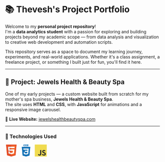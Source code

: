 # 📚 Thevesh's Project Portfolio

Welcome to my **personal project repository**!  
I'm a **data analytics student** with a passion for exploring and building projects beyond my academic scope — from data analysis and visualization to creative web development and automation scripts.

This repository serves as a space to document my learning journey, experiments, and real-world applications. Whether it's a class assignment, a freelance project, or something I built just for fun, you'll find it here.

---

## 💎 Project: Jewels Health & Beauty Spa

One of my early projects — a custom website built from scratch for my mother's spa business, **Jewels Health & Beauty Spa**.  
The site uses **HTML** and **CSS**, with **JavaScript** for animations and a responsive image carousel.

🔗 **Live Website:** [jewelshealthbeautyspa.com](https://jewelshealthbeautyspa.com)

---

### 🧰 Technologies Used

<div>
  <img src="https://github.com/devicons/devicon/blob/master/icons/html5/html5-original.svg" title="HTML5" alt="HTML" width="40" height="40"/>&nbsp;
  <img src="https://github.com/devicons/devicon/blob/master/icons/css3/css3-plain-wordmark.svg" title="CSS3" alt="CSS" width="40" height="40"/>&nbsp;
  <img src="https://github.com/devicons/devicon/blob/master/icons/javascript/javascript-original.svg" title="JavaScript" alt="JavaScript" width="40" height="40"/>&nbsp;
</div>

